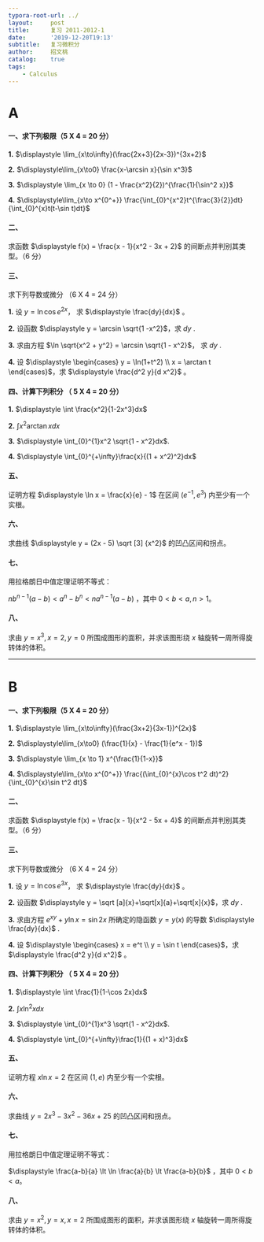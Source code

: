 ```yaml
---
typora-root-url: ../
layout:     post
title:      复习 2011-2012-1
date:       '2019-12-20T19:13'
subtitle:   复习微积分
author:     招文桃
catalog:    true
tags:
    - Calculus
---
```


# A

#### 一、求下列极限（5 X 4 = 20 分）

**1.**  $\displaystyle \lim_{x\to\infty}(\frac{2x+3}{2x-3})^{3x+2}$



**2.**  $\displaystyle\lim_{x\to0} \frac{x-\arcsin x}{\sin x^3}$



**3.**  $\displaystyle \lim_{x \to 0} (1 - \frac{x^2}{2})^{\frac{1}{\sin^2 x}}$



**4.**  $\displaystyle\lim_{x\to x^{0^+}} \frac{\int_{0}^{x^2}t^{\frac{3}{2}}dt}{\int_{0}^{x}t(t-\sin t)dt}$



<!--more-->

#### 二、

求函数 $\displaystyle f(x) = \frac{x - 1}{x^2 - 3x + 2}$ 的间断点并判别其类型。（6 分）



#### 三、



求下列导数或微分 （6 X 4 = 24 分）



**1.** 设 $\displaystyle y = \ln \cos e^{2x}$， 求 $\displaystyle \frac{dy}{dx}$ 。



**2.** 设函数 $\displaystyle  y = \arcsin \sqrt{1 -x^2}$，求 $dy$ .



**3.** 求由方程 $\ln \sqrt{x^2 + y^2} = \arcsin \sqrt{1 - x^2}$， 求 $dy$ .



**4.** 设 $\displaystyle \begin{cases} y = \ln(1+t^2) \\ x = \arctan t \end{cases}$，求 $\displaystyle \frac{d^2 y}{d x^2}$ 。





#### 四、计算下列积分 （ 5 X 4 = 20 分）



**1.**  $\displaystyle \int \frac{x^2}{1-2x^3}dx$ 



**2.** $\displaystyle\int x^2 \arctan x dx$ 



**3.** $\displaystyle \int_{0}^{1}x^2 \sqrt{1 - x^2}dx$.



**4.** $\displaystyle \int_{0}^{+\infty}\frac{x}{(1 + x^2)^2}dx$ 





#### 五、 

证明方程 $\displaystyle \ln x = \frac{x}{e} - 1$ 在区间 $(e^{-1}, e^3)$ 内至少有一个实根。





#### 六、

求曲线 $\displaystyle y = (2x - 5) \sqrt [3] {x^2}$ 的凹凸区间和拐点。



#### 七、

用拉格朗日中值定理证明不等式：

$nb^{n-1}(a-b) \lt a^n - b^n \lt na^{n-1}(a - b)$ ，其中 $0 \lt b \lt a, n \gt 1$。



#### 八、

求由 $y = x^3, x = 2, y = 0$ 所围成图形的面积，并求该图形绕 $x$ 轴旋转一周所得旋转体的体积。



---



# B



#### 一、求下列极限（5 X 4 = 20 分）

**1.**  $\displaystyle \lim_{x\to\infty}(\frac{3x+2}{3x-1})^{2x}$



**2.**  $\displaystyle\lim_{x\to0} (\frac{1}{x} - \frac{1}{e^x - 1})$



**3.**  $\displaystyle \lim_{x \to 1} x^{\frac{1}{1-x}}$



**4.**  $\displaystyle\lim_{x\to x^{0^+}} \frac{(\int_{0}^{x}\cos t^2 dt)^2}{\int_{0}^{x}\sin t^2 dt}$



<!--more-->

#### 二、

求函数 $\displaystyle f(x) = \frac{x - 1}{x^2 - 5x + 4}$ 的间断点并判别其类型。（6 分）





#### 三、



求下列导数或微分 （6 X 4 = 24 分）



**1.** 设 $\displaystyle y = \ln \cos e^{3x}$， 求 $\displaystyle \frac{dy}{dx}$ 。



**2.** 设函数 $\displaystyle  y = \sqrt [a]{x}+\sqrt[x]{a}+\sqrt[x]{x}$，求 $dy$ .



**3.** 求由方程 $e^{xy} + y\ln x = \sin 2x$ 所确定的隐函数 $y  = y(x)$ 的导数 $\displaystyle \frac{dy}{dx}$ .



**4.** 设 $\displaystyle \begin{cases} x = e^t \\ y = \sin t \end{cases}$，求 $\displaystyle \frac{d^2 y}{d x^2}$ 。





#### 四、计算下列积分 （ 5 X 4 = 20 分）



**1.**  $\displaystyle \int \frac{1}{1-\cos 2x}dx$ 



**2.** $\displaystyle\int x \ln^2 x dx$ 



**3.** $\displaystyle \int_{0}^{1}x^3 \sqrt{1 - x^2}dx$.



**4.** $\displaystyle \int_{0}^{+\infty}\frac{1}{(1 + x)^3}dx$ 





#### 五、 

证明方程 $\displaystyle x\ln x = 2$ 在区间 $(1, e)$ 内至少有一个实根。





#### 六、

求曲线 $\displaystyle y = 2x^3 - 3x^2 - 36x + 25$ 的凹凸区间和拐点。



#### 七、

用拉格朗日中值定理证明不等式：

$\displaystyle \frac{a-b}{a} \lt \ln \frac{a}{b} \lt \frac{a-b}{b}$ ，其中 $0 \lt b \lt a$。



#### 八、

求由 $y = x^2, y = x, x = 2$ 所围成图形的面积，并求该图形绕 $x$ 轴旋转一周所得旋转体的体积。

